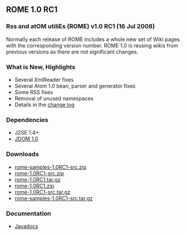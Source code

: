 ## ROME 1.0 RC1

### Rss and atOM utiliEs (ROME) v1.0 RC1 (16 Jul 2008)

Normally each release of ROME includes a whole new set of Wiki pages
with the corresponding version number. ROME 1.0 is reusing wikis from
previous versions as there are not significant changes.

### What is New, Highlights

-   Several XmlReader fixes
-   Several Atom 1.0 bean, parser and generator fixes
-   Some RSS fixes
-   Removal of unused namespaces
-   Details in the [change log](../ChangeLog.html)

### Dependencies

-   J2SE 1.4+
-   [JDOM 1.0](http://www.jdom.org/)

### Downloads

-   [rome-samples-1.0RC1-src.zip](./rome-samples-1.0RC1-src.zip)
-   [rome-1.0RC1-src.zip](./rome-1.0RC1-src.zip)
-   [rome-1.0RC1.tar.gz](./rome-1.0RC1.tar.gz)
-   [rome-1.0RC1.zip](./rome-1.0RC1.zip)
-   [rome-1.0RC1-src.tar.gz](./rome-1.0RC1-src.tar.gz)
-   [rome-samples-1.0RC1-src.tar.gz](./rome-samples-1.0RC1-src.tar.gz)

### Documentation

-   [Javadocs](http://rome.dev.java.net/apidocs/1_0RC1/overview-summary.html)
